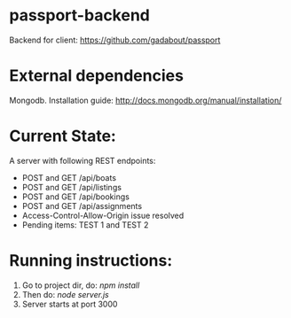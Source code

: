 # passport-backend
Backend for client: https://github.com/gadabout/passport

# External dependencies
Mongodb. Installation guide: http://docs.mongodb.org/manual/installation/

# Current State: 
A server with following REST endpoints:
* POST and GET /api/boats
* POST and GET /api/listings
* POST and GET /api/bookings
* POST and GET /api/assignments
* Access-Control-Allow-Origin issue resolved
* Pending items: TEST 1 and TEST 2

# Running instructions:
1. Go to project dir, do: *npm install* 
2. Then do:  *node server.js*
3. Server starts at port 3000
